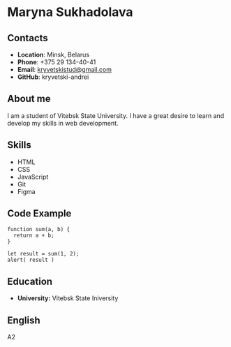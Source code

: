 # Maryna Sukhadolava

## Contacts 
* **Location**: Minsk, Belarus
* **Phone**: +375 29 134-40-41
* **Email**: kryvetskistud@gmail.com
* **GitHub**: kryvetski-andrei
## About me
I am a student of Vitebsk State University.  I have a great desire to learn and develop my skills in web development.
## Skills
* HTML
* CSS
* JavaScript
* Git
* Figma
## Code Example
```
function sum(a, b) {
  return a + b;
}

let result = sum(1, 2);
alert( result )
```

## Education
* **University:** Vitebsk State Iniversity
## English
A2
